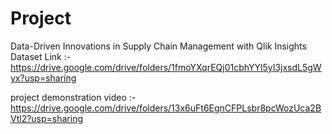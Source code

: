 # Project
Data-Driven Innovations in Supply Chain Management with Qlik Insights
Dataset Link :- https://drive.google.com/drive/folders/1fmoYXqrEQj01cbhYYl5yI3jxsdL5gWyx?usp=sharing

project demonstration video :- https://drive.google.com/drive/folders/13x6uFt6EgnCFPLsbr8pcWozUca2BVtl2?usp=sharing
